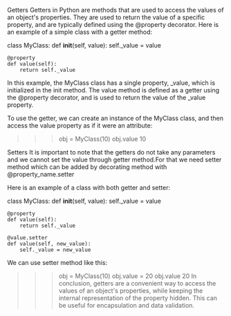 Getters
Getters in Python are methods that are used to access the values of an object's properties. They are used to return the value of a specific property, and are typically defined using the @property decorator. Here is an example of a simple class with a getter method:

class MyClass:
    def __init__(self, value):
        self._value = value

    @property
    def value(self):
        return self._value
In this example, the MyClass class has a single property, _value, which is initialized in the init method. The value method is defined as a getter using the @property decorator, and is used to return the value of the _value property.

To use the getter, we can create an instance of the MyClass class, and then access the value property as if it were an attribute:

>>> obj = MyClass(10)
>>> obj.value
10

Setters
It is important to note that the getters do not take any parameters and we cannot set the value through getter method.For that we need setter method which can be added by decorating method with @property_name.setter

Here is an example of a class with both getter and setter:

class MyClass:
    def __init__(self, value):
        self._value = value

    @property
    def value(self):
        return self._value

    @value.setter
    def value(self, new_value):
        self._value = new_value
We can use setter method like this:

>>> obj = MyClass(10)
>>> obj.value = 20
>>> obj.value
20
In conclusion, getters are a convenient way to access the values of an object's properties, while keeping the internal representation of the property hidden. This can be useful for encapsulation and data validation.